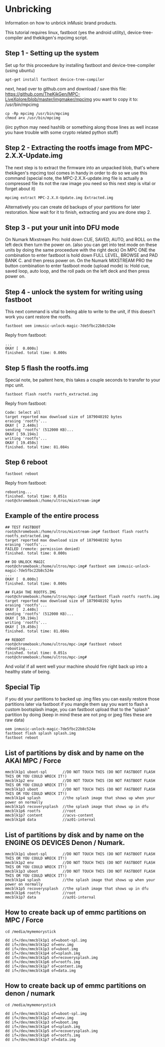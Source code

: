 # Unbricking
Information on how to unbrick inMusic brand products.

This tutorial requires linux, fastboot (yes the android utility), device-tree-compiler and thekikgen's mpcimg script.

## Step 1 - Setting up the system

Set up for this proceedure by installing fastboot and device-tree-compiler (using ubuntu)

````
apt-get install fastboot device-tree-compiler
````
next, head over to github.com and download / save this file:
https://github.com/TheKikGen/MPC-LiveXplore/blob/master/imgmaker/mpcimg 
you want to copy it to: /usr/bin/mpcimg

````
cp -Rp mpcimg /usr/bin/mpcimg
chmod a+x /usr/bin/mpcimg
````
(iirc python may need hashlib or something along those lines as well incase you have trouble with some crypto related python stuff)



## Step 2 - Extracting the rootfs image from MPC-2.X.X-Update.img
The next step is to extract the firmware into an unpacked blob, that's where thekikgen's mpcimg tool comes in handy in order to do so we use this command
(special note, the MPC-2.X.X-update.img file is actually a compressed file its not the raw image you need so this next step is vital or forget about it)

````
mpcimg extract MPC-2.X.X-Update.img Extracted.img
````

Alternatively you can create dd backups of your partitions for later restoration.
Now wait for it to finish, extracting and you are done step 2.



## Step 3 - put your unit into DFU mode
  On Numark Mixstream Pro:
    hold down CUE, SAVED, AUTO, and ROLL on the left deck then turn the power on.
    (also you can get into test mode on these units by doing the same proceedure with the right deck)
  On MPC ONE the combination to enter fastboot is
    hold down FULL LEVEL, BROWSE and PAD BANK C. and then press power on.
  On the Numark MIXSTREAM PRO the button combination to enter fastboot mode (upload mode) is: 
    Hold cue, saved loop, auto loop, and the roll pads on the left deck and then press power on.



## Step 4 - unlock the system for writing using fastboot
This next command is vital to being able to write to the unit, if this doesn't work you cant restore the rootfs.

````
fastboot oem inmusic-unlock-magic-7de5fbc22b8c524e
````

Reply from fastboot:
````
...
OKAY [  0.000s]
finished. total time: 0.000s
````



## Step 5 flash the rootfs.img
Special note, be paitent here, this takes a couple seconds to transfer to your mpc unit.

````
fastboot flash rootfs rootfs_extracted.img
````

Reply from fastboot:
````
Code: Select all
target reported max download size of 1879048192 bytes
erasing 'rootfs'...
OKAY [  2.440s]
sending 'rootfs' (512000 KB)...
OKAY [ 59.194s]
writing 'rootfs'...
OKAY [ 19.450s]
finished. total time: 81.084s
````


## Step 6 reboot

````
fastboot reboot
````

Reply from fastboot:
````
rebooting...
finished. total time: 0.051s
root@chromebook:/home/ultros/mixstream-img#
````

## Example of the entire process

````
## TEST FASTBOOT
root@chromebook:/home/ultros/mixstream-img# fastboot flash rootfs rootfs_extracted.img
target reported max download size of 1879048192 bytes
erasing 'rootfs'...
FAILED (remote: permission denied)
finished. total time: 0.000s

## DO UNLOCK MAGIC
root@chromebook:/home/ultros/mpc-img# fastboot oem inmusic-unlock-magic-7de5fbc22b8c524e
...
OKAY [  0.000s]
finished. total time: 0.000s

## FLASH THE ROOTFS.IMG
root@chromebook:/home/ultros/mpc-img# fastboot flash rootfs rootfs.img
target reported max download size of 1879048192 bytes
erasing 'rootfs'...
OKAY [  2.440s]
sending 'rootfs' (512000 KB)...
OKAY [ 59.194s]
writing 'rootfs'...
OKAY [ 19.450s]
finished. total time: 81.084s

## REBOOT
root@chromebook:/home/ultros/mpc-img# fastboot reboot
rebooting...
finished. total time: 0.051s
root@chromebook:/home/ultros/mpc-img#
````

And voila! if all went well your machine should fire right back up into a healthy state of being.


## Special Tip

if you dd your partitions to backed up .img files you can easily restore those partitions later via fastboot if you mangle them
say you want to flash a custom bootsplash image, you can fastboot upload that to the "splash" partition by doing (keep in mind these are not png or jpeg files these are raw data)

````
oem inmusic-unlock-magic-7de5fbc22b8c524e
fastboot flash splash splash.img
fastboot reboot
````

## List of partitions by disk and by name on the AKAI MPC / Force

````
mmcblk1p1 uboot-spl       //DO NOT TOUCH THIS (DO NOT FASTBOOT FLASH THIS OR YOU COULD WRECK IT!)
mmcblk1p2 env             //DO NOT TOUCH THIS (DO NOT FASTBOOT FLASH THIS OR YOU COULD WRECK IT!)
mmcblk1p3 uboot           //DO NOT TOUCH THIS (DO NOT FASTBOOT FLASH THIS OR YOU COULD WRECK IT!)
mmcblk1p4 splash          //the splash image that shows up when your power on normally
mmcblk1p5 recoverysplash  //the splash image that shows up in dfu
mmcblk1p6 rootfs          //root
mmcblk1p7 content         //acvs-content
mmcblk1p8 data            //az01-internal
````

## List of partitions by disk and by name on the ENGINE OS DEVICES Denon / Numark.

````
mmcblk1p1 uboot-spl       //DO NOT TOUCH THIS (DO NOT FASTBOOT FLASH THIS OR YOU COULD WRECK IT!)
mmcblk1p2 env             //DO NOT TOUCH THIS (DO NOT FASTBOOT FLASH THIS OR YOU COULD WRECK IT!)
mmcblk1p3 uboot           //DO NOT TOUCH THIS (DO NOT FASTBOOT FLASH THIS OR YOU COULD WRECK IT!)
mmcblk1p4 splash          //the splash image that shows up when your power on normally
mmcblk1p5 recoverysplash  //the splash image that shows up in dfu
mmcblk1p6 rootfs          //root
mmcblk1p7 data            //az01-internal
````

## How to create back up of emmc partitions on MPC / Force

````
cd /media/mymemorystick

dd if=/dev/mmcblk1p1 of=uboot-spl.img
dd if=/dev/mmcblk1p2 of=env.img
dd if=/dev/mmcblk1p3 of=uboot.img
dd if=/dev/mmcblk1p4 of=splash.img
dd if=/dev/mmcblk1p5 of=recoverysplash.img
dd if=/dev/mmcblk1p6 of=rootfs.img
dd if=/dev/mmcblk1p7 of=content.img
dd if=/dev/mmcblk1p8 of=data.img
````

## How to create back up of emmc partitions on denon / numark

````
cd /media/mymemorystick

dd if=/dev/mmcblk1p1 of=uboot-spl.img
dd if=/dev/mmcblk1p2 of=env.img
dd if=/dev/mmcblk1p3 of=uboot.img
dd if=/dev/mmcblk1p4 of=splash.img
dd if=/dev/mmcblk1p5 of=recoverysplash.img
dd if=/dev/mmcblk1p6 of=rootfs.img
dd if=/dev/mmcblk1p7 of=data.img
````


